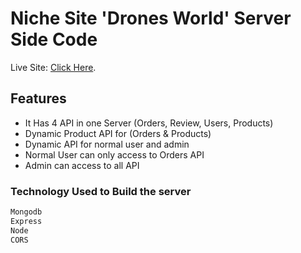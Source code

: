 # Niche Site 'Drones World' Server Side Code
Live Site: [Click Here](https://drones-world-35ba9.web.app/).

## Features

- It Has 4 API in one Server (Orders, Review, Users, Products)
- Dynamic Product API for (Orders & Products)
- Dynamic API for normal user and admin
- Normal User can only access to Orders API
- Admin can access to all API


### Technology Used to Build the server

```sh
Mongodb
Express
Node
CORS
```